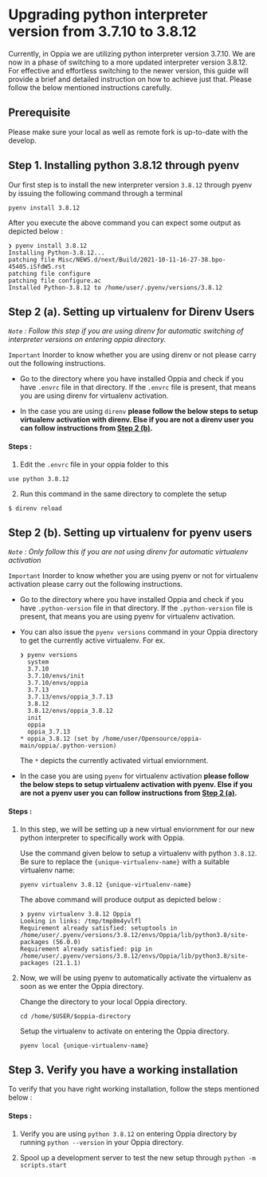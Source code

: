 # Upgrading python interpreter version from 3.7.10 to 3.8.12

Currently, in Oppia we are utilizing python interpreter version 3.7.10. We are now in a phase of switching to a more updated interpreter version 3.8.12. For effective and effortless switching to the newer version, this guide will provide a brief and detailed instruction on how to achieve just that. Please follow the below mentioned instructions carefully.

## Prerequisite
Please make sure your local as well as remote fork is up-to-date with the develop. 

## Step 1. Installing python 3.8.12 through pyenv
Our first step is to install the new interpreter version `3.8.12` through pyenv by issuing the following command through a terminal
```
pyenv install 3.8.12
```
After you execute the above command you can expect some output as depicted below :
```
❯ pyenv install 3.8.12
Installing Python-3.8.12...
patching file Misc/NEWS.d/next/Build/2021-10-11-16-27-38.bpo-45405.iSfdW5.rst
patching file configure
patching file configure.ac
Installed Python-3.8.12 to /home/user/.pyenv/versions/3.8.12
```

## Step 2 (a). Setting up virtualenv for Direnv Users
*`Note` : Follow this step if you are using direnv for automatic switching of interpreter versions on entering oppia directory.*

`Important` Inorder to know whether you are using direnv or not please carry out the following instructions.

* Go to the directory where you have installed Oppia and check if you have `.envrc` file in that directory. If the `.envrc` file is present, that means you are using direnv for virtualenv activation.

* In the case you are using `direnv` __please follow the below steps to setup virtualenv activation with direnv. Else if you are not a direnv user you can follow instructions from [Step 2 (b)](#step-2-(b).-setting-up-virtualenv-for-pyenv-users).__

#### Steps :

1. Edit the `.envrc` file in your oppia folder to this
```
use python 3.8.12
```

2. Run this command in the same directory to complete the setup
```
$ direnv reload
```

## Step 2 (b). Setting up virtualenv for pyenv users
*`Note` : Only follow this if you are not using direnv for automatic virtualenv activation*

`Important` Inorder to know whether you are using pyenv or not for virtualenv activation please carry out the following instructions.

* Go to the directory where you have installed Oppia and check if you have `.python-version` file in that directory. If the `.python-version` file is present, that means you are using pyenv for virtualenv activation.

* You can also issue the `pyenv versions` command in your Oppia directory to get the currently active virtualenv. For ex.
  ```
  ❯ pyenv versions
    system
    3.7.10
    3.7.10/envs/init
    3.7.10/envs/oppia
    3.7.13
    3.7.13/envs/oppia_3.7.13
    3.8.12
    3.8.12/envs/oppia_3.8.12
    init
    oppia
    oppia_3.7.13
  * oppia_3.8.12 (set by /home/user/Opensource/oppia-main/oppia/.python-version)
  ```

  The `*` depicts the currently activated virtual enviornment.

* In the case you are using `pyenv` for virtualenv activation __please follow the below steps to setup virtualenv activation with pyenv. Else if you are not a pyenv user you can follow instructions from [Step 2 (a)](#step-2-(a).-setting-up-virtualenv-for-direnv-users).__

#### Steps :

1. In this step, we will be setting up a new virtual enviornment for our new python interpreter to specifically work with Oppia.

    Use the command given below to setup a virtualenv with python `3.8.12`. Be sure to replace the `{unique-virtualenv-name}` with a suitable virtualenv name:

    ```
    pyenv virtualenv 3.8.12 {unique-virtualenv-name}
    ```
    The above command will produce output as depicted below :

    ```
    ❯ pyenv virtualenv 3.8.12 Oppia
    Looking in links: /tmp/tmp8m4yvlfl
    Requirement already satisfied: setuptools in /home/user/.pyenv/versions/3.8.12/envs/Oppia/lib/python3.8/site-packages (56.0.0)
    Requirement already satisfied: pip in /home/user/.pyenv/versions/3.8.12/envs/Oppia/lib/python3.8/site-packages (21.1.1)
    ```

2. Now, we will be using pyenv to automatically activate the virtualenv as soon as we enter the Oppia directory.
    
    Change the directory to your local Oppia directory.
    ```
    cd /home/$USER/$oppia-directory 
    ```

    Setup the virtualenv to activate on entering the Oppia directory.
    ```
    pyenv local {unique-virtualenv-name}
    ```

## Step 3. Verify you have a working installation
To verify that you have right working installation, follow the steps mentioned below :

#### Steps :

1. Verify you are using `python 3.8.12` on entering Oppia directory by running `python --version` in your Oppia directory.

2. Spool up a development server to test the new setup through `python -m scripts.start`

